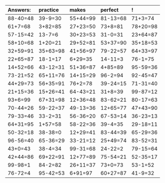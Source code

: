 | Answers: | practice | makes | perfect | ! |
| :--- | :--- | :--- | :--- | :--- |
| 88-40=48 | 39-9=30 | 55+44=99 | 81-13=68 | 71+3=74 | 
| 61+7=68 | 3+82=85 | 27+23=50 | 73+8=81 | 78+20=98 | 
| 57-15=42 | 13-7=6 | 30+23=53 | 31-0=31 | 23+64=87 | 
| 58+10=68 | 1+20=21 | 29+52=81 | 53+37=90 | 35+18=53 | 
| 32+59=91 | 35+63=98 | 41+56=97 | 79-22=57 | 64+33=97 | 
| 22+65=87 | 18-1=17 | 6+29=35 | 14-11=3 | 76-1=75 | 
| 14+52=66 | 43-12=31 | 51+36=87 | 4+85=89 | 95-59=36 | 
| 73-21=52 | 65+11=76 | 14+15=29 | 96-2=94 | 92-45=47 | 
| 44+29=73 | 56+35=91 | 76+2=78 | 39-24=15 | 71-31=40 | 
| 21+15=36 | 15+26=41 | 64-43=21 | 31+8=39 | 99-87=12 | 
| 93+6=99 | 67+31=98 | 12+36=48 | 83-62=21 | 80-17=63 | 
| 70-44=26 | 59-22=37 | 49-13=36 | 12+65=77 | 47+43=90 | 
| 79-33=46 | 33-2=31 | 56-36=20 | 67-53=14 | 36-23=13 | 
| 64+31=95 | 1+57=58 | 58-22=36 | 39-4=35 | 29-18=11 | 
| 50-32=18 | 38-38=0 | 12+29=41 | 83-44=39 | 65-29=36 | 
| 96-56=40 | 65-36=29 | 33-21=12 | 25+49=74 | 83-52=31 | 
| 43+0=43 | 38-4=34 | 99-31=68 | 24-22=2 | 79-15=64 | 
| 42+44=86 | 69+22=91 | 12+77=89 | 75-54=21 | 52-35=17 | 
| 99-98=1 | 84-2=82 | 26+11=37 | 73+0=73 | 53-1=52 | 
| 76-72=4 | 95-42=53 | 6+91=97 | 60+27=87 | 41-9=32 | 

